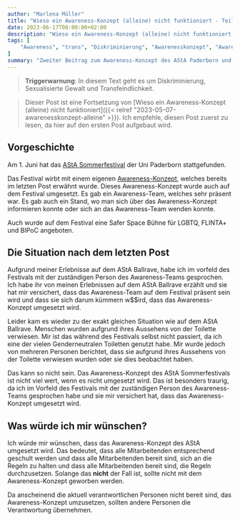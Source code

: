```yaml
---
author: "Marlena Müller"
title: "Wieso ein Awareness-Konzept (alleine) nicht funktioniert - Teil 2"
date: 2023-06-17T00:00:00+02:00
description: "Wieso ein Awareness-Konzept (alleine) nicht funktioniert - Teil 2"
tags: [
    "Awareness", "trans", "Diskriminierung", "Awarenesskonzept", "Awareness-Konzept", "ASTA Sommerfestival", "Uni Paderborn",
]
summary: "Zweiter Beitrag zum Awareness-Konzept des AStA Paderborn und dessen Umsetzung beim AStA-Sommerfestival."
---
```

> **Triggerwarnung**: In diesem Text geht es um Diskriminierung, Sexualisierte Gewalt und Transfeindlichkeit.

> Dieser Post ist eine Fortsetzung von [Wieso ein Awareness-Konzept (alleine) nicht funktioniert]({{< relref "2023-05-07-awarenesskonzept-alleine" >}}).
> Ich empfehle, diesen Post zuerst zu lesen, da hier auf den ersten Post aufgebaut wird.

## Vorgeschichte

Am 1. Juni hat das [AStA Sommerfestival](https://asta-sommerfestival.de/) der Uni Paderborn stattgefunden.

Das Festival wirbt mit einem eigenen [Awareness-Konzept](https://web.archive.org/web/20230326113635/https://asta-sommerfestival.de/wp-content/uploads/2023/03/AStA-Awareness-Konzept.pdf), welches bereits im letzten Post erwähnt wurde. Dieses Awareness-Konzept wurde auch auf dem Festival umgesetzt. Es gab ein Awareness-Team, welches sehr präsent war. Es gab auch ein Stand, wo man sich über das Awareness-Konzept informieren konnte oder sich an das Awareness-Team wenden konnte.

Auch wurde auf dem Festival eine Safer Space Bühne für LGBTQ, FLINTA+ und BIPoC angeboten.


## Die Situation nach dem letzten Post

Aufgrund meiner Erlebnisse auf dem AStA Ballrave, habe ich im vorfeld des Festivals mit der zuständigen Person des Awareness-Teams gesprochen. Ich habe ihr von meinen Erlebnissen auf dem AStA Ballrave erzählt und sie hat mir versichert, dass das Awareness-Team auf dem Festival präsent sein wird und dass sie sich darum kümmern w$$ird, dass das Awareness-Konzept umgesetzt wird.

Leider kam es wieder zu der exakt gleichen Situation wie auf dem AStA Ballrave. Menschen wurden aufgrund ihres Aussehens von der Toilette verwiesen.
Mir ist das während des Festivals selbst nicht passiert, da ich eine der vielen Genderneutralen Toiletten genutzt habe. 
Mir wurde jedoch von mehreren Personen berichtet, dass sie aufgrund ihres Aussehens von der Toilette verwiesen wurden oder sie dies beobachtet haben.

Das kann so nicht sein. Das Awareness-Konzept des AStA Sommerfestivals ist nicht viel wert, wenn es nicht umgesetzt wird.
Das ist besonders traurig, da ich im Vorfeld des Festivals mit der zuständigen Person des Awareness-Teams gesprochen habe und sie mir versichert hat, dass das Awareness-Konzept umgesetzt wird.

## Was würde ich mir wünschen?

Ich würde mir wünschen, dass das Awareness-Konzept des AStA umgesetzt wird. Das bedeutet, dass alle Mitarbeitenden entsprechend geschult werden und dass alle Mitarbeitenden bereit sind, sich an die Regeln zu halten und dass alle Mitarbeitenden bereit sind, die Regeln durchzusetzen.
Solange das **nicht** der Fall ist, sollte nicht mit dem Awareness-Konzept geworben werden.

Da anscheinend die aktuell verantwortlichen Personen nicht bereit sind, das Awareness-Konzept umzusetzen, sollten andere Personen die Verantwortung übernehmen.
